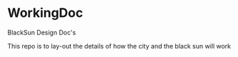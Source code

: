 # WorkingDoc
BlackSun Design Doc's

This repo is to lay-out the details of how the city and the black sun will work
